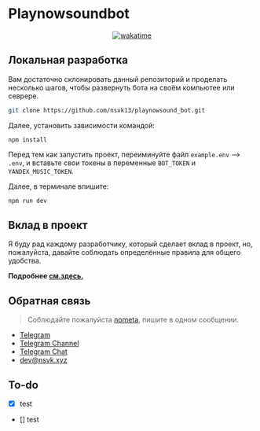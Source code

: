 # Playnowsoundbot

<div style="text-align: center">

[![wakatime](https://wakatime.com/badge/user/61874845-76c1-4113-a930-212887c2bf71/project/018e0076-6c81-4b58-a9d7-522cb9e6a7e4.svg)](https://wakatime.com/badge/user/61874845-76c1-4113-a930-212887c2bf71/project/018e0076-6c81-4b58-a9d7-522cb9e6a7e4)

</div>

## Локальная разработка

Вам достаточно склонировать данный репозиторий и проделать несколько шагов, чтобы развернуть бота на своём компьютее или севрере.

```bash
git clone https://github.com/nsvk13/playnowsound_bot.git
```

Далее, установить зависимости командой:

```node
npm install
```

Перед тем как запустить проект, переиминуйте файл `example.env` —> `.env`, и вставьте свои токены в переменные
`BOT_TOKEN` и `YANDEX_MUSIC_TOKEN`.

Далее, в терминале впишите:

```bash
npm run dev
```

## Вклад в проект

Я буду рад каждому разработчику, который сделает вклад в проект, но, пожалуйста, давайте соблюдать определённые правила для общего удобства.

**Подробнее [см.здесь.](https://github.com/nsvk13/playnowsound_bot/blob/main/.github/CONTRIBUTING.md)**

## Обратная связь

> Соблюдайте пожалуйста [nometa](https://nometa.xyz/), пишите в одном сообщении.

- [Telegram](https://t.me/nsvk13)
- [Telegram Channel](https://t.me/nsvkxyz)
- [Telegram Chat](https://t.me/nsvkdevchat)
- dev@nsvk.xyz

## To-do

- [x] test
- [] test
